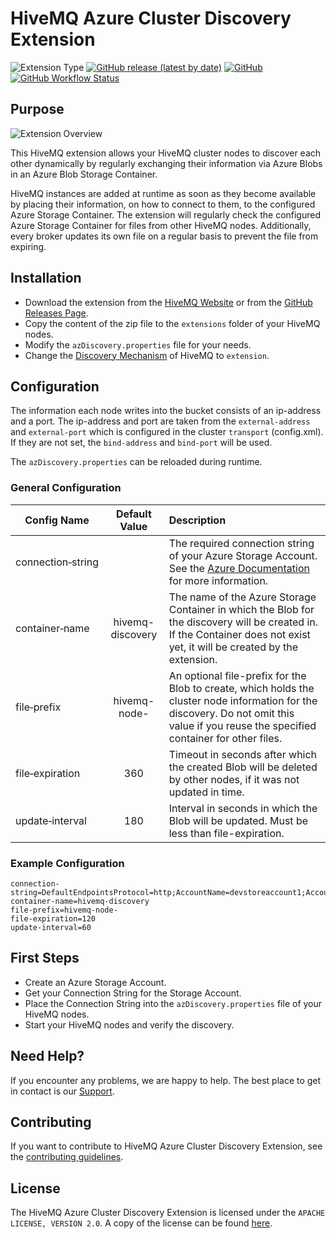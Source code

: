 # HiveMQ Azure Cluster Discovery Extension

![Extension Type](https://img.shields.io/badge/Extension_Type-Integration-orange?style=for-the-badge)
[![GitHub release (latest by date)](https://img.shields.io/github/v/release/hivemq/hivemq-azure-cluster-discovery-extension?style=for-the-badge)](https://github.com/hivemq/hivemq-azure-cluster-discovery-extension/releases/latest)
[![GitHub](https://img.shields.io/github/license/hivemq/hivemq-azure-cluster-discovery-extension?style=for-the-badge&color=brightgreen)](LICENSE)
[![GitHub Workflow Status](https://img.shields.io/github/actions/workflow/status/hivemq/hivemq-azure-cluster-discovery-extension/check.yml?branch=master&style=for-the-badge)](https://github.com/hivemq/hivemq-azure-cluster-discovery-extension/actions/workflows/check.yml?query=branch%3Amaster)

## Purpose

![Extension Overview](img/AzureClusterDiscovery.svg)

This HiveMQ extension allows your HiveMQ cluster nodes to discover each other dynamically by regularly exchanging their
information via Azure Blobs in an Azure Blob Storage Container.

HiveMQ instances are added at runtime as soon as they become available by placing their information, on how to connect
to them, to the configured Azure Storage Container.
The extension will regularly check the configured Azure Storage Container for files from other HiveMQ nodes.
Additionally, every broker updates its own file on a regular basis to prevent the file from expiring.

## Installation

* Download the extension from
  the [HiveMQ Website](https://www.hivemq.com/releases/extensions/hivemq-azure-cluster-discovery-extension-1.1.0.zip) or
  from the [GitHub Releases Page](https://github.com/hivemq/hivemq-azure-cluster-discovery-extension/releases/latest).
* Copy the content of the zip file to the `extensions` folder of your HiveMQ nodes.
* Modify the `azDiscovery.properties` file for your needs.
* Change the [Discovery Mechanism](https://www.hivemq.com/docs/latest/hivemq/cluster.html#discovery) of HiveMQ
  to `extension`.

## Configuration

The information each node writes into the bucket consists of an ip-address and a port.
The ip-address and port are taken from the `external-address` and `external-port` which is configured in the
cluster `transport` (config.xml).
If they are not set, the `bind-address` and `bind-port` will be used.

The `azDiscovery.properties` can be reloaded during runtime.

### General Configuration

| Config Name              |  Default Value   | Description                                                                                                                                                                                                   |
|--------------------------|:----------------:|:--------------------------------------------------------------------------------------------------------------------------------------------------------------------------------------------------------------|
| connection&#x2011;string |                  | The required connection string of your Azure Storage Account. See the [Azure Documentation](https://learn.microsoft.com/en-us/azure/storage/common/storage-configure-connection-string) for more information. |
| container&#x2011;name    | hivemq-discovery | The name of the Azure Storage Container in which the Blob for the discovery will be created in. If the Container does not exist yet, it will be created by the extension.                                     |
| file&#x2011;prefix       |   hivemq-node-   | An optional file-prefix for the Blob to create, which holds the cluster node information for the discovery. Do not omit this value if you reuse the specified container for other files.                      |
| file&#x2011;expiration   |       360        | Timeout in seconds after which the created Blob will be deleted by other nodes, if it was not updated in time.                                                                                                |
| update&#x2011;interval   |       180        | Interval in seconds in which the Blob will be updated. Must be less than file-expiration.                                                                                                                     |

### Example Configuration

```properties
connection-string=DefaultEndpointsProtocol=http;AccountName=devstoreaccount1;AccountKey=Eby8vdM02xNOcqFlqUwJPLlmEtlCDXJ1OUzFT50uSRZ6IFsuFq2UVErCz4I6tq/K1SZFPTOtr/KBHBeksoGMGw==;BlobEndpoint=http://172.17.0.1:10000/devstoreaccount1
container-name=hivemq-discovery
file-prefix=hivemq-node-
file-expiration=120
update-interval=60
```

## First Steps

* Create an Azure Storage Account.
* Get your Connection String for the Storage Account.
* Place the Connection String into the `azDiscovery.properties` file of your HiveMQ nodes.
* Start your HiveMQ nodes and verify the discovery.

## Need Help?

If you encounter any problems, we are happy to help.
The best place to get in contact is our [Support](http://www.hivemq.com/support/).

## Contributing

If you want to contribute to HiveMQ Azure Cluster Discovery Extension, see
the [contributing guidelines](CONTRIBUTING.md).

## License

The HiveMQ Azure Cluster Discovery Extension is licensed under the `APACHE LICENSE, VERSION 2.0`.
A copy of the license can be found [here](LICENSE).

